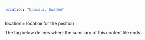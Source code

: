 ```yaml
---
location: "Uppsala, Sweden"
---
```

location	= location for the position

The tag below defines where the summary of this content file ends
<!--more-->
